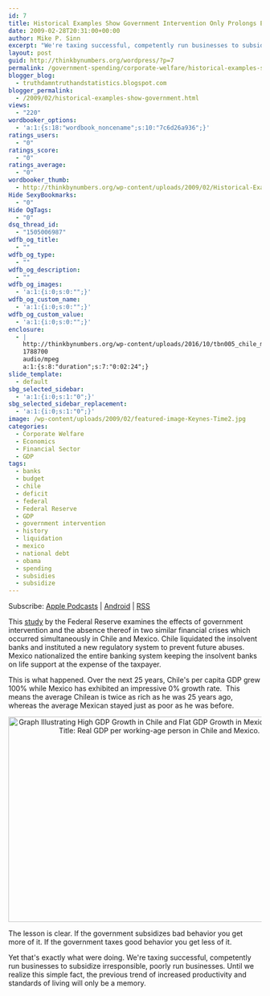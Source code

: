 ```yaml
---
id: 7
title: Historical Examples Show Government Intervention Only Prolongs Economic Downturns
date: 2009-02-28T20:31:00+00:00
author: Mike P. Sinn
excerpt: "We're taxing successful, competently run businesses to subsidize irresponsible, poorly run businesses. Until we realize this simple fact, the previous trend of increased productivity and standards of living will only be a memory."
layout: post
guid: http://thinkbynumbers.org/wordpress/?p=7
permalink: /government-spending/corporate-welfare/historical-examples-show-government/
blogger_blog:
  - truthdamntruthandstatistics.blogspot.com
blogger_permalink:
  - /2009/02/historical-examples-show-government.html
views:
  - "220"
wordbooker_options:
  - 'a:1:{s:18:"wordbook_noncename";s:10:"7c6d26a936";}'
ratings_users:
  - "0"
ratings_score:
  - "0"
ratings_average:
  - "0"
wordbooker_thumb:
  - http://thinkbynumbers.org/wp-content/uploads/2009/02/Historical-Examples-Show-Government-Intervention-Only-Prolongs-Economic-Downturns-90x90.png
Hide SexyBookmarks:
  - "0"
Hide OgTags:
  - "0"
dsq_thread_id:
  - "1505006987"
wdfb_og_title:
  - ""
wdfb_og_type:
  - ""
wdfb_og_description:
  - ""
wdfb_og_images:
  - 'a:1:{i:0;s:0:"";}'
wdfb_og_custom_name:
  - 'a:1:{i:0;s:0:"";}'
wdfb_og_custom_value:
  - 'a:1:{i:0;s:0:"";}'
enclosure:
  - |
    http://thinkbynumbers.org/wp-content/uploads/2016/10/tbn005_chile_mexico-government-intervention.mp3
    1788700
    audio/mpeg
    a:1:{s:8:"duration";s:7:"0:02:24";}
slide_template:
  - default
sbg_selected_sidebar:
  - 'a:1:{i:0;s:1:"0";}'
sbg_selected_sidebar_replacement:
  - 'a:1:{i:0;s:1:"0";}'
image: /wp-content/uploads/2009/02/featured-image-Keynes-Time2.jpg
categories:
  - Corporate Welfare
  - Economics
  - Financial Sector
  - GDP
tags:
  - banks
  - budget
  - chile
  - deficit
  - federal
  - Federal Reserve
  - GDP
  - government intervention
  - history
  - liquidation
  - mexico
  - national debt
  - obama
  - spending
  - subsidies
  - subsidize
---
```

<div class="powerpress_player" id="powerpress_player_221">
</div>

<p class="powerpress_links powerpress_subscribe_links">
  Subscribe: <a href="https://itunes.apple.com/us/podcast/think-by-numbers/id660714690?mt=2&ls=1#episodeGuid=http%3A%2F%2Fthinkbynumbers.org%2Fwordpress%2F%3Fp%3D7" class="powerpress_link_subscribe powerpress_link_subscribe_itunes" title="Subscribe on Apple Podcasts" rel="nofollow">Apple Podcasts</a> | <a href="https://subscribeonandroid.com/thinkbynumbers.org/feed/podcast/" class="powerpress_link_subscribe powerpress_link_subscribe_android" title="Subscribe on Android" rel="nofollow">Android</a> | <a href="https://thinkbynumbers.org/feed/podcast/" class="powerpress_link_subscribe powerpress_link_subscribe_rss" title="Subscribe via RSS" rel="nofollow">RSS</a>
</p>

<p dir="ltr">
  This <a href="https://www.minneapolisfed.org/research/SR/SR421.pdf">study</a> by the Federal Reserve examines the effects of government intervention and the absence thereof in two similar financial crises which occurred simultaneously in Chile and Mexico. Chile liquidated the insolvent banks and instituted a new regulatory system to prevent future abuses. Mexico nationalized the entire banking system keeping the insolvent banks on life support at the expense of the taxpayer.
</p>

<p dir="ltr">
  This is what happened. Over the next 25 years, Chile's per capita GDP grew 100% while Mexico has exhibited an impressive 0% growth rate.  This means the average Chilean is twice as rich as he was 25 years ago, whereas the average Mexican stayed just as poor as he was before.
</p>

<div dir="ltr" style="text-align: left;">
  <div style="text-align: center;">
    <a href="http://thinkbynumbers.org/wp-content/uploads/2009/02/chile-mexico-recession.jpg"><img data-attachment-id="1102" data-permalink="https://thinkbynumbers.org/government-spending/corporate-welfare/historical-examples-show-government/attachment/chile-mexico-recession/" data-orig-file="https://thinkbynumbers.org/wp-content/uploads/2009/02/chile-mexico-recession.jpg" data-orig-size="1001,682" data-comments-opened="1" data-image-meta="{&quot;aperture&quot;:&quot;0&quot;,&quot;credit&quot;:&quot;????&quot;,&quot;camera&quot;:&quot;&quot;,&quot;caption&quot;:&quot;&quot;,&quot;created_timestamp&quot;:&quot;0&quot;,&quot;copyright&quot;:&quot;&quot;,&quot;focal_length&quot;:&quot;0&quot;,&quot;iso&quot;:&quot;0&quot;,&quot;shutter_speed&quot;:&quot;0&quot;,&quot;title&quot;:&quot;&quot;,&quot;orientation&quot;:&quot;0&quot;}" data-image-title="Economic Growth Inhibited by Government Intervention" data-image-description="" data-medium-file="https://thinkbynumbers.org/wp-content/uploads/2009/02/chile-mexico-recession-300x204.jpg" data-large-file="https://thinkbynumbers.org/wp-content/uploads/2009/02/chile-mexico-recession.jpg" class="aligncenter size-full wp-image-1102" title="Economic Growth Inhibited by Government Intervention" src="http://thinkbynumbers.org/wp-content/uploads/2009/02/chile-mexico-recession.jpg" alt="Graph Illustrating High GDP Growth in Chile and Flat GDP Growth in Mexico Since 1980. Title: Real GDP per working-age person in Chile and Mexico." width="601" height="409" srcset="https://thinkbynumbers.org/wp-content/uploads/2009/02/chile-mexico-recession.jpg 1001w, https://thinkbynumbers.org/wp-content/uploads/2009/02/chile-mexico-recession-300x204.jpg 300w, https://thinkbynumbers.org/wp-content/uploads/2009/02/chile-mexico-recession-768x523.jpg 768w, https://thinkbynumbers.org/wp-content/uploads/2009/02/chile-mexico-recession-672x458.jpg 672w" sizes="(max-width: 601px) 100vw, 601px" /></a>
  </div>
  
  <p>
    The lesson is clear. If the government subsidizes bad behavior you get more of it. If the government taxes good behavior you get less of it.
  </p>
  
  <p>
    Yet that's exactly what were doing. We're taxing successful, competently run businesses to subsidize irresponsible, poorly run businesses. Until we realize this simple fact, the previous trend of increased productivity and standards of living will only be a memory.
  </p>
</div>